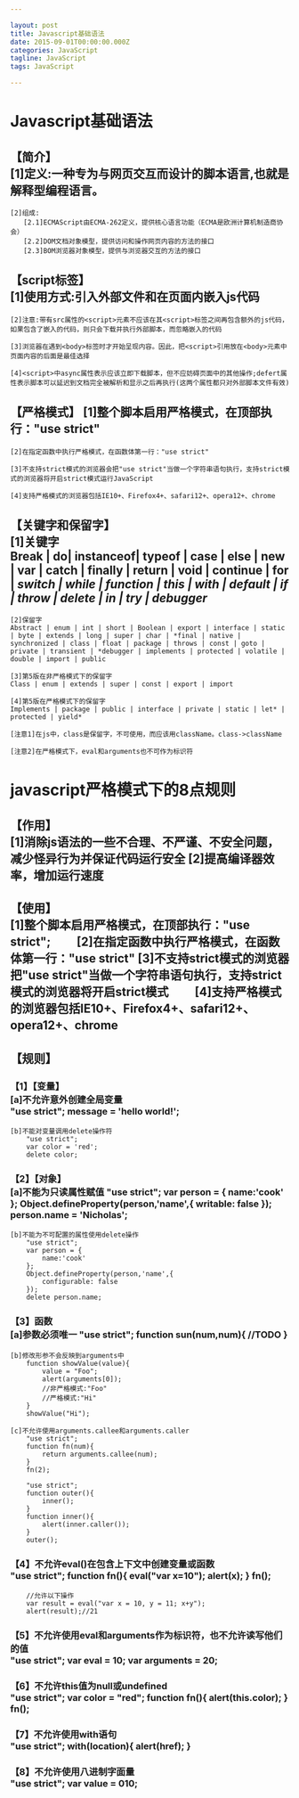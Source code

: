 ```yaml
---

layout: post  
title: Javascript基础语法  
date: 2015-09-01T00:00:00.000Z  
categories: JavaScript  
tagline: JavaScript  
tags: JavaScript

---
```


# Javascript基础语法

## 【简介】<br> [1]定义:一种专为与网页交互而设计的脚本语言,也就是解释型编程语言。

```
[2]组成:  
　　[2.1]ECMAScript由ECMA-262定义，提供核心语言功能（ECMA是欧洲计算机制造商协会）
　　[2.2]DOM文档对象模型，提供访问和操作网页内容的方法的接口
　　[2.3]BOM浏览器对象模型，提供与浏览器交互的方法的接口
```

## 【script标签】<br> [1]使用方式:引入外部文件和在页面内嵌入js代码

```
[2]注意:带有src属性的<script>元素不应该在其<script>标签之间再包含额外的js代码，如果包含了嵌入的代码，则只会下载并执行外部脚本，而忽略嵌入的代码

[3]浏览器在遇到<body>标签时才开始呈现内容。因此，把<script>引用放在<body>元素中页面内容的后面是最佳选择

[4]<script>中async属性表示应该立即下载脚本，但不应妨碍页面中的其他操作;defert属性表示脚本可以延迟到文档完全被解析和显示之后再执行(这两个属性都只对外部脚本文件有效)
```

## 【严格模式】 [1]整个脚本启用严格模式，在顶部执行："use strict"

```
[2]在指定函数中执行严格模式，在函数体第一行："use strict"  

[3]不支持strict模式的浏览器会把"use strict"当做一个字符串语句执行，支持strict模式的浏览器将开启strict模式运行JavaScript  

[4]支持严格模式的浏览器包括IE10+、Firefox4+、safari12+、opera12+、chrome
```

## 【关键字和保留字】<br> [1]关键字<br> Break | do| instanceof| typeof | case | else | new | var | catch | finally | return | void | continue | for | *switch | while | function | this | with | default | if | throw | delete | in | try | debugger*

```
[2]保留字  
Abstract | enum | int | short | Boolean | export | interface | static | byte | extends | long | super | char | *final | native | synchronized | class | float | package | throws | const | goto | private | transient | *debugger | implements | protected | volatile | double | import | public  

[3]第5版在非严格模式下的保留字  
Class | enum | extends | super | const | export | import  

[4]第5版在严格模式下的保留字  
Implements | package | public | interface | private | static | let* | protected | yield*  

[注意1]在js中，class是保留字，不可使用，而应该用className。class->className  

[注意2]在严格模式下，eval和arguments也不可作为标识符
```

# javascript严格模式下的8点规则

## 【作用】<br> [1]消除js语法的一些不合理、不严谨、不安全问题，减少怪异行为并保证代码运行安全 [2]提高编译器效率，增加运行速度

## 【使用】<br> [1]整个脚本启用严格模式，在顶部执行："use strict";　　 [2]在指定函数中执行严格模式，在函数体第一行："use strict" [3]不支持strict模式的浏览器把"use strict"当做一个字符串语句执行，支持strict模式的浏览器将开启strict模式　　 [4]支持严格模式的浏览器包括IE10+、Firefox4+、safari12+、opera12+、chrome

## 【规则】

### 【1】【变量】<br> [a]不允许意外创建全局变量<br> "use strict"; message = 'hello world!';

```
[b]不能对变量调用delete操作符  
    "use strict";
    var color = 'red';
    delete color;
```

### 【2】【对象】<br> [a]不能为只读属性赋值 "use strict"; var person = { name:'cook' }; Object.defineProperty(person,'name',{ writable: false }); person.name = 'Nicholas';

```
[b]不能为不可配置的属性使用delete操作
    "use strict";
    var person = {
        name:'cook'
    };
    Object.defineProperty(person,'name',{
        configurable: false
    });
    delete person.name;
```

### 【3】函数<br> [a]参数必须唯一 "use strict"; function sun(num,num){ //TODO }

```
[b]修改形参不会反映到arguments中
    function showValue(value){
        value = "Foo";
        alert(arguments[0]);
        //非严格模式:"Foo"
        //严格模式:"Hi"
    }
    showValue("Hi");

[c]不允许使用arguments.callee和arguments.caller
    "use strict";
    function fn(num){
        return arguments.callee(num);
    }
    fn(2);

    "use strict";
    function outer(){
        inner();
    }
    function inner(){
        alert(inner.caller());
    }
    outer();
```

### 【4】不允许eval()在包含上下文中创建变量或函数<br> "use strict"; function fn(){ eval("var x=10"); alert(x); } fn();

```
    //允许以下操作
    var result = eval("var x = 10, y = 11; x+y");
    alert(result);//21
```

### 【5】不允许使用eval和arguments作为标识符，也不允许读写他们的值<br> "use strict"; var eval = 10; var arguments = 20;

### 【6】不允许this值为null或undefined<br> "use strict"; var color = "red"; function fn(){ alert(this.color); } fn();

### 【7】不允许使用with语句<br> "use strict"; with(location){ alert(href); }

### 【8】不允许使用八进制字面量<br> "use strict"; var value = 010;
